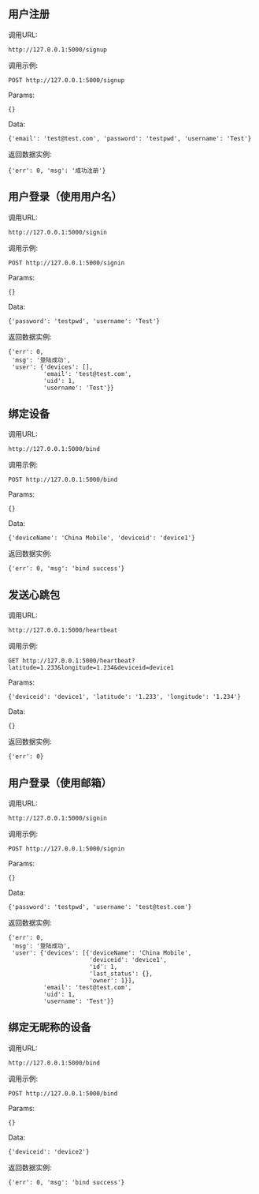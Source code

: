 

## 用户注册

调用URL:

    http://127.0.0.1:5000/signup

调用示例:

    POST http://127.0.0.1:5000/signup

Params:

    {}

Data:

    {'email': 'test@test.com', 'password': 'testpwd', 'username': 'Test'}

返回数据实例:

    {'err': 0, 'msg': '成功注册'}


## 用户登录（使用用户名）

调用URL:

    http://127.0.0.1:5000/signin

调用示例:

    POST http://127.0.0.1:5000/signin

Params:

    {}

Data:

    {'password': 'testpwd', 'username': 'Test'}

返回数据实例:

    {'err': 0,
     'msg': '登陆成功',
     'user': {'devices': [],
              'email': 'test@test.com',
              'uid': 1,
              'username': 'Test'}}


## 绑定设备

调用URL:

    http://127.0.0.1:5000/bind

调用示例:

    POST http://127.0.0.1:5000/bind

Params:

    {}

Data:

    {'deviceName': 'China Mobile', 'deviceid': 'device1'}

返回数据实例:

    {'err': 0, 'msg': 'bind success'}


## 发送心跳包

调用URL:

    http://127.0.0.1:5000/heartbeat

调用示例:

    GET http://127.0.0.1:5000/heartbeat?latitude=1.233&longitude=1.234&deviceid=device1

Params:

    {'deviceid': 'device1', 'latitude': '1.233', 'longitude': '1.234'}

Data:

    {}

返回数据实例:

    {'err': 0}


## 用户登录（使用邮箱）

调用URL:

    http://127.0.0.1:5000/signin

调用示例:

    POST http://127.0.0.1:5000/signin

Params:

    {}

Data:

    {'password': 'testpwd', 'username': 'test@test.com'}

返回数据实例:

    {'err': 0,
     'msg': '登陆成功',
     'user': {'devices': [{'deviceName': 'China Mobile',
                           'deviceid': 'device1',
                           'id': 1,
                           'last_status': {},
                           'owner': 1}],
              'email': 'test@test.com',
              'uid': 1,
              'username': 'Test'}}


## 绑定无昵称的设备

调用URL:

    http://127.0.0.1:5000/bind

调用示例:

    POST http://127.0.0.1:5000/bind

Params:

    {}

Data:

    {'deviceid': 'device2'}

返回数据实例:

    {'err': 0, 'msg': 'bind success'}


